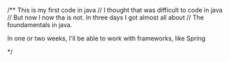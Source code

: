 /**  This is my first code in java
// I thought that was difficult to code in java
// But now I now tha is not. In three days I got almost all about 
// The foundamentals in java.

  In one or two weeks, I'll be able to work with frameworks, like Spring

*/